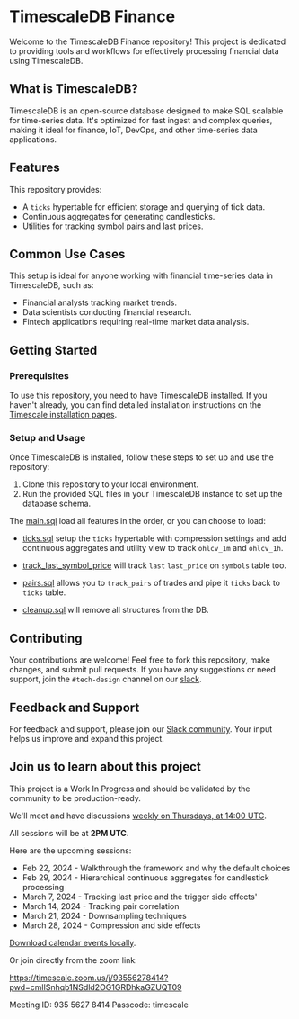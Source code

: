 # TimescaleDB Finance

Welcome to the TimescaleDB Finance repository! This project is dedicated to providing tools and workflows for effectively processing financial data using TimescaleDB.

## What is TimescaleDB?

TimescaleDB is an open-source database designed to make SQL scalable for time-series data. It's optimized for fast ingest and complex queries, making it ideal for finance, IoT, DevOps, and other time-series data applications.

## Features

This repository provides:

- A `ticks` hypertable for efficient storage and querying of tick data.
- Continuous aggregates for generating candlesticks.
- Utilities for tracking symbol pairs and last prices.

## Common Use Cases

This setup is ideal for anyone working with financial time-series data in TimescaleDB, such as:

- Financial analysts tracking market trends.
- Data scientists conducting financial research.
- Fintech applications requiring real-time market data analysis.

## Getting Started

### Prerequisites

To use this repository, you need to have TimescaleDB installed. If you haven't already, you can find detailed installation instructions on the [Timescale installation pages](https://docs.timescale.com/latest/getting-started/installation).

### Setup and Usage

Once TimescaleDB is installed, follow these steps to set up and use the repository:
1. Clone this repository to your local environment.
2. Run the provided SQL files in your TimescaleDB instance to set up the database schema.

The [main.sql](./main.sql)  load all features in the order, or you can choose to load:

* [ticks.sql](./ticks.sql) setup the `ticks` hypertable with compression settings
 and add continuous aggregates and utility view to track `ohlcv_1m` and `ohlcv_1h`.

* [track_last_symbol_price](./track_last_symbol_price.sql) will track `last`
 `last_price` on `symbols` table too.

* [pairs.sql](./pairs.sql) allows you to `track_pairs` of trades and pipe it
    `ticks` back to `ticks` table.

* [cleanup.sql](./cleanup.sql) will remove all structures from the DB.


## Contributing

Your contributions are welcome! Feel free to fork this repository, make changes, and submit pull requests. If you have any suggestions or need support, join the `#tech-design` channel on our [slack](https://timescaledb.slack.com).

## Feedback and Support

For feedback and support, please join our [Slack community](https://www.timescale.com/community/). Your input helps us improve and expand this project.

## Join us to learn about this project

This project is a Work In Progress and should be validated by the community
to be production-ready.

We'll meet and have discussions [weekly on Thursdays, at 14:00 UTC][ical].

All sessions will be at **2PM UTC**.

Here are the upcoming sessions:

* Feb 22, 2024 - Walkthrough the framework and why the default choices
* Feb 29, 2024 - Hierarchical continuous aggregates for candlestick processing
* March 7, 2024  - Tracking last price and the trigger side effects'
* March 14, 2024  - Tracking pair correlation
* March 21, 2024  - Downsampling techniques
* March 28, 2024 - Compression and side effects

[Download calendar events locally][ical].

Or join directly from the zoom link:

https://timescale.zoom.us/j/93556278414?pwd=cmllSnhqb1NSdld2OG1GRDhkaGZUQT09

Meeting ID: 935 5627 8414 Passcode: timescale 


[ical]: https://timescale.zoom.us/webinar/tJcocu-qqTMuG9CfVhEQueFx0mcqY1pb8eNl/ics?icsToken=98tyKuCrqz4sGNOdtBiDRowqGY_4M-rwtlxbjfp-mintJhFGZyXuZu9BI4suANqI
